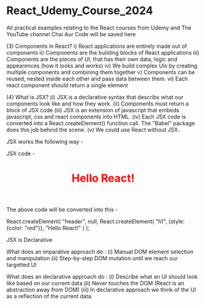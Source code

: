 # React_Udemy_Course_2024

All practical examples relating to the React courses from Udemy and The YouTube channel Chai Aur Code will be saved here

(3) Components in React?
i) React applications are entirely made out of components
ii) Components are the building blocks of React applications
iii) Components are the pieces of UI, that has their own data, logic and appearences (how it looks and works)
iv) We build complex UIs by creating multiple components and combining them together
v) Components can be reused, nested inside each other and pass data between them.
vi) Each react component should return a single element

(4) What is JSX?
(i) JSX is a declarative syntax that describs what our components look like and how they work.
(ii) Components must return a block of JSX code
(iii) JSX is an extension of javascript that embeds javascript, css and react components into HTML.
(iv) Each JSX code is converted into a React.createElement() function call. The "Babel" package does this job behind the scene.
(v) We could use React without JSX.

JSX works the following way -

JSX code -

<header>
  <h1 style="color: red;">Hello React!</h1>
</header>

The above code will be converted into this -

React.createElement(
"header",
null,
React.createElement(
"h1",
{style: {color: "red"}},
"Hello React!"
)
);

JSX is Declarative

What does an imparative approach do :
(i) Manual DOM element selection and manipulation
(ii) Step-by-step DOM mutation until we reach our targetted UI

What does an declarative approach do :
(i) Describe what an UI should look like based on our current data
(ii) Never touches the DOM (React is an abstraction away from DOM)
(iii) In declarative approach we think of the UI as a reflection of the current data.
